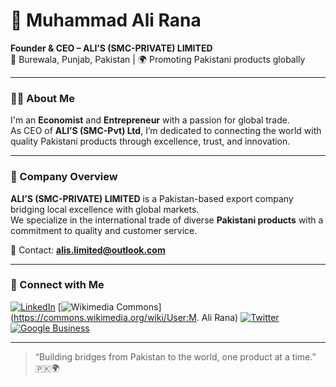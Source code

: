 # 👋 Muhammad Ali Rana

**Founder & CEO – ALI’S (SMC-PRIVATE) LIMITED**  
📍 Burewala, Punjab, Pakistan | 🌍 Promoting Pakistani products globally

---

### 👨‍💼 About Me

I'm an **Economist** and **Entrepreneur** with a passion for global trade.  
As CEO of **ALI’S (SMC-Pvt) Ltd**, I’m dedicated to connecting the world with quality Pakistani products through excellence, trust, and innovation.

---

### 🏢 Company Overview

**ALI’S (SMC-PRIVATE) LIMITED** is a Pakistan-based export company bridging local excellence with global markets.  
We specialize in the international trade of diverse **Pakistani products** with a commitment to quality and customer service.

📧 Contact: **alis.limited@outlook.com**

---

### 🔗 Connect with Me

[![LinkedIn](https://img.shields.io/badge/LinkedIn-blue?logo=linkedin)](https://www.linkedin.com/in/muhammad-ali-rana-032496204)
[![Wikimedia Commons](https://img.shields.io/badge/Wikimedia%20Commons-grey?logo=wikimedia)](https://commons.wikimedia.org/wiki/User:M. Ali Rana)
[![Twitter](https://img.shields.io/badge/Twitter-blue?logo=twitter)](https://twitter.com/Alirana24Ali)
[![Google Business](https://img.shields.io/badge/Google-Profile-green?logo=google)](https://g.co/kgs/MctzSBY)

---

> “Building bridges from Pakistan to the world, one product at a time.” 🇵🇰🌍
